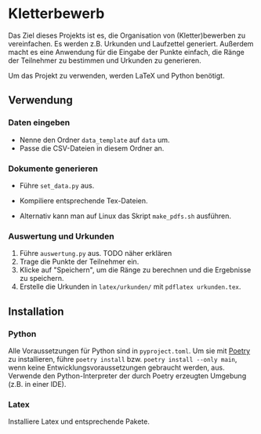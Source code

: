 # Kletterbewerb

Das Ziel dieses Projekts ist es, die Organisation von (Kletter)bewerben zu vereinfachen.
Es werden z.B. Urkunden und Laufzettel generiert.
Außerdem macht es eine Anwendung für die Eingabe der Punkte einfach, die Ränge der Teilnehmer zu bestimmen und Urkunden zu generieren.

Um das Projekt zu verwenden, werden LaTeX und Python benötigt.

## Verwendung

### Daten eingeben

* Nenne den Ordner `data_template` auf `data` um.
* Passe die CSV-Dateien in diesem Ordner an.

### Dokumente generieren

* Führe `set_data.py` aus.
* Kompiliere entsprechende Tex-Dateien.

* Alternativ kann man auf Linux das Skript `make_pdfs.sh` ausführen.

### Auswertung und Urkunden

1. Führe `auswertung.py` aus. TODO näher erklären
2. Trage die Punkte der Teilnehmer ein.
3. Klicke auf "Speichern", um die Ränge zu berechnen und die Ergebnisse zu speichern.
4. Erstelle die Urkunden in `latex/urkunden/` mit `pdflatex urkunden.tex`.

## Installation

### Python

Alle Voraussetzungen für Python sind in `pyproject.toml`.
Um sie mit [Poetry](https://python-poetry.org/docs/#installing-with-the-official-installer) zu installieren, führe `poetry install` bzw. `poetry install --only main`, wenn keine Entwicklungsvoraussetzungen gebraucht werden, aus.
Verwende den Python-Interpreter der durch Poetry erzeugten Umgebung (z.B. in einer IDE).

### Latex

Installiere Latex und entsprechende Pakete.
